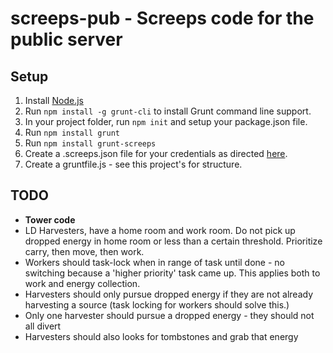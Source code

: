 # screeps-pub - Screeps code for the public server

## Setup

1. Install [Node.js](https://nodejs.org/en/)
2. Run `npm install -g grunt-cli` to install Grunt command line support.
3. In your project folder, run `npm init` and setup your package.json file.
4. Run `npm install grunt`
5. Run `npm install grunt-screeps`
6. Create a .screeps.json file for your credentials as directed [here](https://docs.screeps.com/contributed/advanced_grunt.html).
7. Create a gruntfile.js - see this project's for structure.

## TODO

- **Tower code**
- LD Harvesters, have a home room and work room. Do not pick up dropped energy in home room or less than a certain threshold. Prioritize carry, then move, then work.
- Workers should task-lock when in range of task until done - no switching because a 'higher priority' task came up. This applies both to work and energy collection.
- Harvesters should only pursue dropped energy if they are not already harvesting a source (task locking for workers should solve this.)
- Only one harvester should pursue a dropped energy - they should not all divert
- Harvesters should also looks for tombstones and grab that energy
